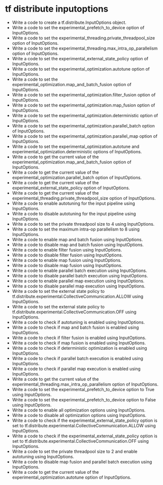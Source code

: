 # tf distribute inputoptions

- Write a code to create a tf.distribute.InputOptions object.
- Write a code to set the experimental_prefetch_to_device option of InputOptions.
- Write a code to set the experimental_threading.private_threadpool_size option of InputOptions.
- Write a code to set the experimental_threading.max_intra_op_parallelism option of InputOptions.
- Write a code to set the experimental_external_state_policy option of InputOptions.
- Write a code to set the experimental_optimization.autotune option of InputOptions.
- Write a code to set the experimental_optimization.map_and_batch_fusion option of InputOptions.
- Write a code to set the experimental_optimization.filter_fusion option of InputOptions.
- Write a code to set the experimental_optimization.map_fusion option of InputOptions.
- Write a code to set the experimental_optimization.deterministic option of InputOptions.
- Write a code to set the experimental_optimization.parallel_batch option of InputOptions.
- Write a code to set the experimental_optimization.parallel_map option of InputOptions.
- Write a code to set the experimental_optimization.autotune and experimental_optimization.deterministic options of InputOptions.
- Write a code to get the current value of the experimental_optimization.map_and_batch_fusion option of InputOptions.
- Write a code to get the current value of the experimental_optimization.parallel_batch option of InputOptions.
- Write a code to get the current value of the experimental_external_state_policy option of InputOptions.
- Write a code to get the current value of the experimental_threading.private_threadpool_size option of InputOptions.
- Write a code to enable autotuning for the input pipeline using InputOptions.
- Write a code to disable autotuning for the input pipeline using InputOptions.
- Write a code to set the private threadpool size to 4 using InputOptions.
- Write a code to set the maximum intra-op parallelism to 8 using InputOptions.
- Write a code to enable map and batch fusion using InputOptions.
- Write a code to disable map and batch fusion using InputOptions.
- Write a code to enable filter fusion using InputOptions.
- Write a code to disable filter fusion using InputOptions.
- Write a code to enable map fusion using InputOptions.
- Write a code to disable map fusion using InputOptions.
- Write a code to enable parallel batch execution using InputOptions.
- Write a code to disable parallel batch execution using InputOptions.
- Write a code to enable parallel map execution using InputOptions.
- Write a code to disable parallel map execution using InputOptions.
- Write a code to set the external state policy to tf.distribute.experimental.CollectiveCommunication.ALLOW using InputOptions.
- Write a code to set the external state policy to tf.distribute.experimental.CollectiveCommunication.OFF using InputOptions.
- Write a code to check if autotuning is enabled using InputOptions.
- Write a code to check if map and batch fusion is enabled using InputOptions.
- Write a code to check if filter fusion is enabled using InputOptions.
- Write a code to check if map fusion is enabled using InputOptions.
- Write a code to check if deterministic optimization is enabled using InputOptions.
- Write a code to check if parallel batch execution is enabled using InputOptions.
- Write a code to check if parallel map execution is enabled using InputOptions.
- Write a code to get the current value of the experimental_threading.max_intra_op_parallelism option of InputOptions.
- Write a code to set the experimental_prefetch_to_device option to True using InputOptions.
- Write a code to set the experimental_prefetch_to_device option to False using InputOptions.
- Write a code to enable all optimization options using InputOptions.
- Write a code to disable all optimization options using InputOptions.
- Write a code to check if the experimental_external_state_policy option is set to tf.distribute.experimental.CollectiveCommunication.ALLOW using InputOptions.
- Write a code to check if the experimental_external_state_policy option is set to tf.distribute.experimental.CollectiveCommunication.OFF using InputOptions.
- Write a code to set the private threadpool size to 2 and enable autotuning using InputOptions.
- Write a code to disable map fusion and parallel batch execution using InputOptions.
- Write a code to get the current value of the experimental_optimization.autotune option of InputOptions.
